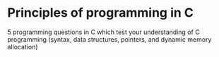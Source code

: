 # Principles of programming in C

5 programming questions in C which test your understanding of C programming (syntax, data structures, pointers, and dynamic memory allocation)

